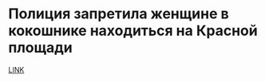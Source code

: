 # Полиция запретила женщине в кокошнике находиться на Красной площади



[LINK](https://varlamov.ru/2100441.html)